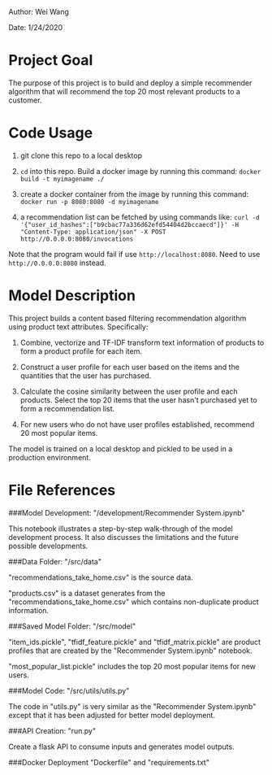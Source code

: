 Author: Wei Wang

Date: 1/24/2020

# Project Goal

The purpose of this project is to build and deploy a simple recommender algorithm that will recommend the top 20 most relevant products to a customer.

# Code Usage
1. git clone this repo to a local desktop

2. `cd` into this repo. Build a docker image by running this command: `docker build -t myimagename ./`

3. create a docker container from the image by running this command: `docker run -p 8080:8080 -d myimagename`

4. a recommendation list can be fetched by using commands like: `curl -d '{"user_id_hashes":["b9cbac77a336d62efd54404d2bccaecd"]}' -H "Content-Type: application/json" -X POST http://0.0.0.0:8080/invocations`

Note that the program would fail if use `http://localhost:8080`. Need to use `http://0.0.0.0:8080` instead.

# Model Description

This project builds a content based filtering recommendation algorithm using product text attributes. Specifically:

1. Combine, vectorize and TF-IDF transform text information of products to form a product profile for each item.

2. Construct a user profile for each user based on the items and the quantities that the user has purchased. 

3. Calculate the cosine similarity between the user profile and each products. Select the top 20 items that the user hasn't purchased yet to form a recommendation list.

4. For new users who do not have user profiles established, recommend 20 most popular items.

The model is trained on a local desktop and pickled to be used in a production environment. 

# File References

###Model Development:
"/development/Recommender System.ipynb"

This notebook illustrates a step-by-step walk-through of the model development process. It also discusses the limitations and the future possible developments.

###Data Folder:
"/src/data"

"recommendations_take_home.csv" is the source data. 

"products.csv" is a dataset generates from the "recommendations_take_home.csv" which contains non-duplicate product information.

###Saved Model Folder:
"/src/model"

"item_ids.pickle", "tfidf_feature.pickle" and "tfidf_matrix.pickle" are product profiles that are created by the "Recommender System.ipynb" notebook.

"most_popular_list.pickle" includes the top 20 most popular items for new users.

###Model Code:
"/src/utils/utils.py"

The code in "utils.py" is very similar as the "Recommender System.ipynb" except that it has been adjusted for better model deployment.

###API Creation:
"run.py"

Create a flask API to consume inputs and generates model outputs.

###Docker Deployment
"Dockerfile" and "requirements.txt"
